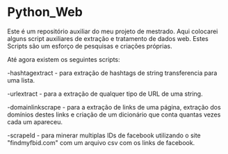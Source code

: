 # Python_Web
Este é um repositório auxiliar do meu projeto de mestrado.
Aqui colocarei alguns script auxiliares de extração e tratamento de dados web.
Estes Scripts são um esforço de pesquisas e criações próprias.

Até agora existem os seguintes scripts:

-hashtagextract - para extração de hashtags de string  transferencia para uma lista.

-urlextract - para a extração de qualquer tipo de URL de uma string.

-domainlinkscrape - para a extração de links de uma página, extração dos domínios destes links e criação de um dicionário que conta quantas vezes cada um apareceu.

-scrapeId - para minerar multiplas IDs de facebook utilizando o site "findmyfbid.com" com um arquivo csv com os links de facebook.
